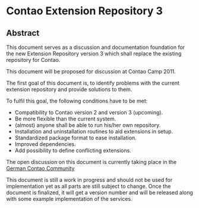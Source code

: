 Contao Extension Repository 3
=============================

Abstract
--------

This document serves as a discussion and documentation foundation for the new Extension Repository version 3 which shall replace the existing repository for Contao.

This document will be proposed for discussion at Contao Camp 2011.

The first goal of this document is, to identify problems with the current extension repository and provide solutions to them.

To fulfil this goal, the following conditions have to be met:

* Compatibility to Contao version 2 and version 3 (upcoming).
* Be more flexible than the current system.
* (almost) anyone shall be able to run his/her own repository.
* Installation and uninstallation routines to aid extensions in setup.
* Standardized package format to ease installation.
* Improved dependencies.
* Add possibility to define conflicting extensions.

The open discussion on this document is currently taking place in the [German Contao Community](http://community.contao.org)

This document is still a work in progress and should not be used for implementation yet as all parts are still subject to change. Once the document is finalized, it will get a version number and will be released along with some example implementation of the services.
